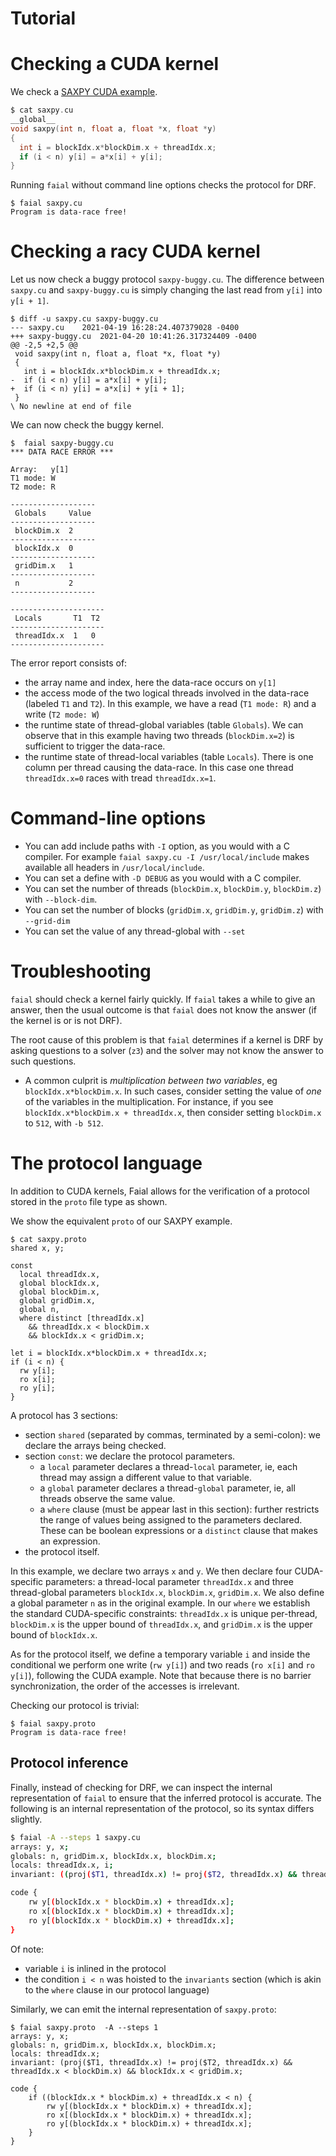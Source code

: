 # Tutorial

# Checking a CUDA kernel

We check a [SAXPY CUDA example](https://developer.nvidia.com/blog/easy-introduction-cuda-c-and-c/).

```c
$ cat saxpy.cu
__global__
void saxpy(int n, float a, float *x, float *y)
{
  int i = blockIdx.x*blockDim.x + threadIdx.x;
  if (i < n) y[i] = a*x[i] + y[i];
}
```

Running `faial` without command line options checks the protocol for DRF.

```
$ faial saxpy.cu
Program is data-race free!
```


# Checking a racy CUDA kernel

Let us now check a buggy protocol `saxpy-buggy.cu`. The difference between
`saxpy.cu` and `saxpy-buggy.cu` is simply changing the last read from `y[i]`
into `y[i + 1]`.


```
$ diff -u saxpy.cu saxpy-buggy.cu 
--- saxpy.cu	2021-04-19 16:28:24.407379028 -0400
+++ saxpy-buggy.cu	2021-04-20 10:41:26.317324409 -0400
@@ -2,5 +2,5 @@
 void saxpy(int n, float a, float *x, float *y)
 {
   int i = blockIdx.x*blockDim.x + threadIdx.x;
-  if (i < n) y[i] = a*x[i] + y[i];
+  if (i < n) y[i] = a*x[i] + y[i + 1];
 }
\ No newline at end of file
```


We can now check the buggy kernel.

```
$  faial saxpy-buggy.cu 
*** DATA RACE ERROR ***

Array:   y[1]
T1 mode: W
T2 mode: R

-------------------
 Globals     Value 
-------------------
 blockDim.x  2 
-------------------
 blockIdx.x  0 
-------------------
 gridDim.x   1 
-------------------
 n           2 
-------------------

---------------------
 Locals       T1  T2 
---------------------
 threadIdx.x  1   0 
---------------------
```

The error report consists of:
 * the array name and index, here the data-race occurs on `y[1]`
 * the access mode of the two logical threads involved in the data-race (labeled `T1` and `T2`). In this example, we have a read (`T1 mode: R`) and a write (`T2 mode: W`)
 * the runtime state of thread-global variables (table `Globals`). We can
   observe that in this example having two threads (`blockDim.x=2`) is
   sufficient to trigger the data-race.
 * the runtime state of thread-local variables (table `Locals`). There is one
   column per thread causing the data-race. In this case one thread
   `threadIdx.x=0` races with tread `threadIdx.x=1`.

# Command-line options

* You can add include paths with `-I` option, as you would with a C compiler. For example `faial saxpy.cu -I /usr/local/include` makes available all headers in `/usr/local/include`.
* You can set a define with `-D DEBUG` as you would with a C compiler.
* You can set the number of threads (`blockDim.x`, `blockDim.y`, `blockDim.z`) with `--block-dim`.
* You can set the number of blocks (`gridDim.x`, `gridDim.y`, `gridDim.z`) with `--grid-dim`
* You can set the value of any thread-global with `--set`

# Troubleshooting

`faial` should check a kernel fairly quickly. If `faial` takes a while to give an answer, then the usual outcome is that `faial` does not know the answer (if the kernel is or is not DRF).

The root cause of this problem is that `faial` determines if a kernel is DRF by asking questions to a solver (`z3`) and the solver may not know the answer to such questions.

* A common culprit is *multiplication between two variables*, eg `blockIdx.x*blockDim.x`. In such cases, consider setting the value of *one* of the variables in the multiplication. For instance, if you see `blockIdx.x*blockDim.x + threadIdx.x`, then consider setting `blockDim.x` to `512`, with `-b 512`.


# The protocol language

In addition to CUDA kernels, Faial allows for the verification
of a protocol stored in the `proto` file type as shown.

We show the equivalent `proto` of our SAXPY example.


```
$ cat saxpy.proto
shared x, y;

const
  local threadIdx.x,
  global blockIdx.x,
  global blockDim.x,
  global gridDim.x,
  global n,
  where distinct [threadIdx.x]
    && threadIdx.x < blockDim.x
    && blockIdx.x < gridDim.x;

let i = blockIdx.x*blockDim.x + threadIdx.x;
if (i < n) {
  rw y[i];
  ro x[i];
  ro y[i];
}
```

A protocol has 3 sections:
* section `shared` (separated by commas, terminated by a semi-colon): we declare the arrays being checked.
* section `const`: we declare the protocol parameters.
    * a `local` parameter declares
  a thread-`local` parameter, ie, each thread may assign a different value to that variable.
    * a `global` parameter declares a thread-`global` parameter, ie, all threads observe the same value.
    * a `where` clause (must be appear last in this section): further restricts the range of values being assigned to the parameters declared. These can be boolean expressions
    or a `distinct` clause that makes an expression.
* the protocol itself.

In this example, we declare two arrays `x` and `y`. We then declare four
CUDA-specific parameters: a thread-local parameter `threadIdx.x` and three
thread-global parameters `blockIdx.x`, `blockDim.x`, `gridDim.x`. We also define
a global parameter `n` as in the original example. In our `where` we establish
the standard CUDA-specific constraints: `threadIdx.x` is unique per-thread,
`blockDim.x` is the upper bound of `threadIdx.x`, and `gridDim.x` is the upper
bound of `blockIdx.x`.

As for the protocol itself, we define a temporary variable `i` and inside the
conditional we perform one write (`rw y[i]`) and two reads (`ro x[i]` and `ro
y[i]`), following the CUDA example. Note that because there is no barrier
synchronization, the order of the accesses is irrelevant.

Checking our protocol is trivial:
```
$ faial saxpy.proto 
Program is data-race free!
```

## Protocol inference

Finally, instead of checking for DRF, we can inspect the internal representation
of `faial` to ensure that the inferred protocol is accurate. The following is an
internal representation of the protocol, so its syntax differs slightly.

```bash
$ faial -A --steps 1 saxpy.cu 
arrays: y, x;
globals: n, gridDim.x, blockIdx.x, blockDim.x;
locals: threadIdx.x, i;
invariant: ((proj($T1, threadIdx.x) != proj($T2, threadIdx.x) && threadIdx.x < blockDim.x) && blockIdx.x < gridDim.x) && (blockIdx.x * blockDim.x) + threadIdx.x < n;

code {
    rw y[(blockIdx.x * blockDim.x) + threadIdx.x];
    ro x[(blockIdx.x * blockDim.x) + threadIdx.x];
    ro y[(blockIdx.x * blockDim.x) + threadIdx.x];
}
```
Of note:
* variable `i` is inlined in the protocol
* the condition `i < n` was hoisted to the `invariants` section (which is akin to the `where` clause in our protocol language)

Similarly, we can emit the internal representation of `saxpy.proto`:

```
$ faial saxpy.proto  -A --steps 1
arrays: y, x;
globals: n, gridDim.x, blockIdx.x, blockDim.x;
locals: threadIdx.x;
invariant: (proj($T1, threadIdx.x) != proj($T2, threadIdx.x) && threadIdx.x < blockDim.x) && blockIdx.x < gridDim.x;

code {
    if ((blockIdx.x * blockDim.x) + threadIdx.x < n) {
        rw y[(blockIdx.x * blockDim.x) + threadIdx.x];
        ro x[(blockIdx.x * blockDim.x) + threadIdx.x];
        ro y[(blockIdx.x * blockDim.x) + threadIdx.x];
    }
}
```
